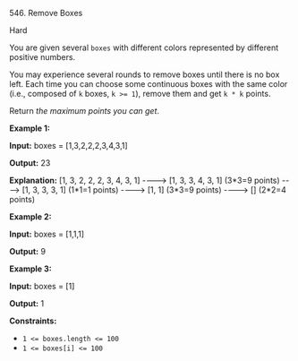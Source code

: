 ﻿546\. Remove Boxes

Hard

You are given several `boxes` with different colors represented by different positive numbers.

You may experience several rounds to remove boxes until there is no box left. Each time you can choose some continuous boxes with the same color (i.e., composed of `k` boxes, `k >= 1`), remove them and get `k * k` points.

Return _the maximum points you can get_.

**Example 1:**

**Input:** boxes = [1,3,2,2,2,3,4,3,1]

**Output:** 23

**Explanation:** [1, 3, 2, 2, 2, 3, 4, 3, 1] ----> [1, 3, 3, 4, 3, 1] (3\*3=9 points) ----> [1, 3, 3, 3, 1] (1\*1=1 points) ----> [1, 1] (3\*3=9 points) ----> [] (2\*2=4 points)

**Example 2:**

**Input:** boxes = [1,1,1]

**Output:** 9

**Example 3:**

**Input:** boxes = [1]

**Output:** 1

**Constraints:**

*   `1 <= boxes.length <= 100`
*   `1 <= boxes[i] <= 100`
